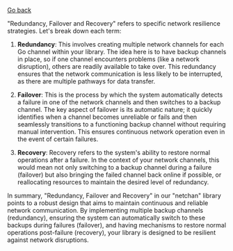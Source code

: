 [Go back](https://github.com/matveynator/netchan)

"Redundancy, Failover and Recovery" refers to specific network resilience strategies. Let's break down each term:

1. **Redundancy**: This involves creating multiple network channels for each Go channel within your library. The idea here is to have backup channels in place, so if one channel encounters problems (like a network disruption), others are readily available to take over. This redundancy ensures that the network communication is less likely to be interrupted, as there are multiple pathways for data transfer.

2. **Failover**: This is the process by which the system automatically detects a failure in one of the network channels and then switches to a backup channel. The key aspect of failover is its automatic nature; it quickly identifies when a channel becomes unreliable or fails and then seamlessly transitions to a functioning backup channel without requiring manual intervention. This ensures continuous network operation even in the event of certain failures.

3. **Recovery**: Recovery refers to the system's ability to restore normal operations after a failure. In the context of your network channels, this would mean not only switching to a backup channel during a failure (failover) but also bringing the failed channel back online if possible, or reallocating resources to maintain the desired level of redundancy.

In summary, "Redundancy, Failover and Recovery" in our "netchan" library points to a robust design that aims to maintain continuous and reliable network communication. By implementing multiple backup channels (redundancy), ensuring the system can automatically switch to these backups during failures (failover), and having mechanisms to restore normal operations post-failure (recovery), your library is designed to be resilient against network disruptions.
